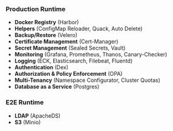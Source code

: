 ### Production Runtime

* **Docker Registry** (Harbor)
* **Helpers** (ConfigMap Reloader, Quack, Auto Delete)
* **Backup/Restore** (Velero)
* **Certificate Management** (Cert-Manager)
* **Secret Management** (Sealed Secrets, Vault)
* **Monitoring** (Grafana, Prometheus, Thanos, Canary-Checker)
* **Logging** (ECK, Elasticsearch, Filebeat, Fluentd)
* **Authentication** (Dex)
* **Authorization & Policy Enforcement** (OPA)
* **Multi-Tenancy** (Namespace Configurator, Cluster Quotas)
* **Database as a Service** (Postgres)


### E2E Runtime

* **LDAP** (ApacheDS)
* **S3** (Minio)
